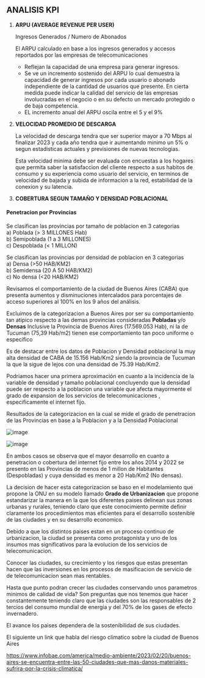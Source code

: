 ## ANALISIS KPI

1. **ARPU (AVERAGE REVENUE PER USER)**  

   Ingresos Generados / Numero de Abonados

    El ARPU calculado en base a los ingresos generados y accesos reportados por las empresas de telecomunicaciones 

   - Reflejan la capacidad de una empresa para generar ingresos.
   - Se ve un incremento sostenido del ARPU lo cual demuestra la capacidad de generar ingresos por cada usuario o abonado independiente de la cantidad de usuarios que        presente. En cierta medida puede indicar la calidad del servicio de las empresas involucradas en el negocio o en su defecto un mercado protegido o de baja              competencia.
   - EL incremento anual del ARPU oscila entre el 5 y el 9%
   
   
2) **VELOCIDAD PROMEDIO DE DESCARGA**

   La velocidad de descarga tendra que ser superior mayor a 70 Mbps al finalizar 2023 y cada año tendra que ir aumentando minimo un 5% o segun estadisticas actuales y       previsiones de nuevas tecnologias.

   Esta velocidad minima debe ser evaluada con encuestas a los hogares que permita saber la satisfaccion del cliente respecto a sus habitos de consumo y su experiencia 
   como usuario del servicio, en terminos de velocidad de bajada y subida de informacion a la red, estabilidad de la conexion y su latencia.

3) **COBERTURA SEGUN TAMAÑO Y DENSIDAD POBLACIONAL**

#### Penetracion por Provincias

Se clasifican las provincias por tamaño de poblacion en 3 categorias  
a) Poblada        (> 3 MILLONES Hab)  
b) Semipoblada    (1 a 3 MILLONES)  
c) Despoblada     (< 1 MILLON)  

Se clasifican las provincias por densidad de poblacion en 3 categorias  
a) Densa           (>50 HAB/KM2)  
b) Semidensa       (20 A 50 HAB/KM2)  
c) No densa        (<20 HAB/KM2)  

Revisamos el comportamiento de la ciudad de Buenos Aires (CABA) que presenta aumentos y disminuciones intercalados para porcentajes de acceso superiores al 100% en los 9 años del análisis.  

Excluimos de la categorizacion a Buenos Aires por ser su comportamiento tan atipico respecto a las demas provincias consideradas **Pobladas** y/o **Densas**
Inclusive la Provincia de Buenos Aires (17.569.053 Hab), ni la de Tucuman (75,39 Hab/m2) tienen ese comportamiento tan poco uniforme o especifico

Es de destacar entre los datos de Poblacion y Densidad poblacional la muy alta densidad de CABA de 15.156 Hab/Km2 siendo la provincia de Tucuman la que la sigue de lejos con una densidad de 75.39 Hab/Km2.

Podriamos hacer una primera aproximación en cuanto a la incidencia de la variable de densidad y tamaño poblacional concluyendo que la densidad puede ser respecto a la poblacion una variable que afecta mayormente el grado de expansion de los servicios de telecomunicaciones , especificamente el internet fijo.

Resultados de la categorizacion en la cual se mide el grado de penetracion de las Provincias en base a la Poblacion y a la Densidad Poblacional

![image](https://github.com/cprieto76/PI_DA/assets/115907710/bef99ded-0d97-4926-8754-99e1f64549f1)

![image](https://github.com/cprieto76/PI_DA/assets/115907710/acc041b2-3aa4-400a-80b0-4df197ced719)

En ambos casos se observa que el mayor desarrollo en cuanto a penetracion o cobertura del internet fijo entre los años 2014 y 2022 se presento en las Provincias de menos de 1 millon de Habitantes (Despobladas) y cuya densidad es menor a 20 Hab/Km2 (No densas).

La decision de hacer esta categorizacion se baso en el modelamiento que propone la ONU en su modelo llamado **Grado de Urbanizacion** que propone estandarizar la manera en la que los diferentes paises delinean sus zonas urbanas y rurales, teniendo claro que este conocimiento permite definir claramente los procedimientos mas eficientes para el desarrollo sostenible de las ciudades y en su desarrollo economico.

Debido a que los distintos paises estan en un proceso continuo de urbanizacion, la ciudad se presenta como protagonista y uno de los insumos mas significativos para la evolucion de los servicios de telecomunicacion.

Conocer las ciudades, su crecimiento y los riesgos que estas presentan hacen que las inversiones en los procesos de masificacion de servicio de de telecomunicacion sean mas rentables.

Hasta que punto podran crecer las ciudades conservando unos parametros minimos de calidad de vida? Son preguntas que nos tenemos que hacer constantemente teniendo claro que las ciudades son las responsables de 2 tercios del consumo mundial de energia y del 70% de los gases de efecto invernadero.

El avance los paises dependera de la sostenibilidad de sus ciudades.

El siguiente un link que habla del riesgo climatico sobre la ciudad de Buenos Aires

https://www.infobae.com/america/medio-ambiente/2023/02/20/buenos-aires-se-encuentra-entre-las-50-ciudades-que-mas-danos-materiales-sufrira-por-la-crisis-climatica/
